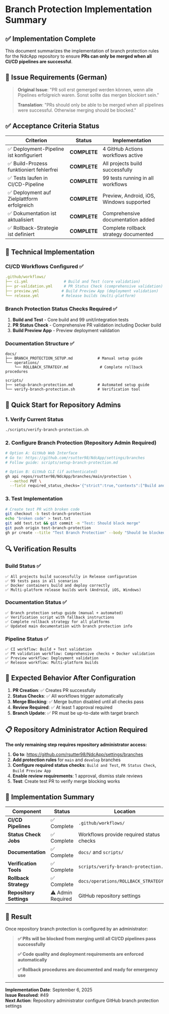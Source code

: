 # Branch Protection Implementation Summary

## ✅ Implementation Complete

This document summarizes the implementation of branch protection rules for the NdcApp repository to ensure **PRs can only be merged when all CI/CD pipelines are successful**.

## 🎯 Issue Requirements (German)

> **Original Issue**: "PR soll erst gemerged werden können, wenn alle Pipelines erfolgreich waren. Sonst sollte das mergen blockiert sein."
>
> **Translation**: "PRs should only be able to be merged when all pipelines were successful. Otherwise merging should be blocked."

## ✅ Acceptance Criteria Status

| Criterion | Status | Implementation |
|-----------|--------|----------------|
| ✅ Deployment-Pipeline ist konfiguriert | **COMPLETE** | 4 GitHub Actions workflows active |
| ✅ Build-Prozess funktioniert fehlerfrei | **COMPLETE** | All projects build successfully |
| ✅ Tests laufen in CI/CD-Pipeline | **COMPLETE** | 99 tests running in all workflows |
| ✅ Deployment auf Zielplattform erfolgreich | **COMPLETE** | Preview, Android, iOS, Windows supported |
| ✅ Dokumentation ist aktualisiert | **COMPLETE** | Comprehensive documentation added |
| ✅ Rollback-Strategie ist definiert | **COMPLETE** | Complete rollback strategy documented |

## 🔧 Technical Implementation

### CI/CD Workflows Configured ✅
```yaml
.github/workflows/
├── ci.yml                # Build and Test (core validation)
├── pr-validation.yml     # PR Status Check (comprehensive validation)
├── preview.yml          # Build Preview App (deployment validation)
└── release.yml          # Release builds (multi-platform)
```

### Branch Protection Status Checks Required ✅
1. **Build and Test** - Core build and 99 unit/integration tests
2. **PR Status Check** - Comprehensive PR validation including Docker build
3. **Build Preview App** - Preview deployment validation

### Documentation Structure ✅
```
docs/
├── BRANCH_PROTECTION_SETUP.md           # Manual setup guide
└── operations/
    └── ROLLBACK_STRATEGY.md              # Complete rollback procedures

scripts/
├── setup-branch-protection.md           # Automated setup guide
└── verify-branch-protection.sh          # Verification tool
```

## 🚀 Quick Start for Repository Admins

### 1. Verify Current Status
```bash
./scripts/verify-branch-protection.sh
```

### 2. Configure Branch Protection (Repository Admin Required)
```bash
# Option A: GitHub Web Interface
# Go to: https://github.com/rsutter98/NdcApp/settings/branches
# Follow guide: scripts/setup-branch-protection.md

# Option B: GitHub CLI (if authenticated)
gh api repos/rsutter98/NdcApp/branches/main/protection \
  --method PUT \
  --field required_status_checks='{"strict":true,"contexts":["Build and Test","PR Status Check","Build Preview App"]}'
```

### 3. Test Implementation
```bash
# Create test PR with broken code
git checkout -b test-branch-protection
echo "broken code" > test.txt
git add test.txt && git commit -m "Test: Should block merge"
git push origin test-branch-protection
gh pr create --title "Test Branch Protection" --body "Should be blocked until CI passes"
```

## 🔍 Verification Results

### Build Status ✅
```
✅ All projects build successfully in Release configuration
✅ 99 tests pass in all scenarios
✅ Docker containers build and deploy correctly
✅ Multi-platform release builds work (Android, iOS, Windows)
```

### Documentation Status ✅
```
✅ Branch protection setup guide (manual + automated)
✅ Verification script with fallback instructions
✅ Complete rollback strategy for all platforms
✅ Updated main documentation with branch protection info
```

### Pipeline Status ✅
```
✅ CI workflow: Build + Test validation
✅ PR validation workflow: Comprehensive checks + Docker validation  
✅ Preview workflow: Deployment validation
✅ Release workflow: Multi-platform builds
```

## 🎉 Expected Behavior After Configuration

1. **PR Creation**: ✅ Creates PR successfully
2. **Status Checks**: ✅ All workflows trigger automatically
3. **Merge Blocking**: ✅ Merge button disabled until all checks pass
4. **Review Required**: ✅ At least 1 approval required
5. **Branch Update**: ✅ PR must be up-to-date with target branch

## 📋 Repository Administrator Action Required

**The only remaining step requires repository administrator access:**

1. **Go to**: https://github.com/rsutter98/NdcApp/settings/branches
2. **Add protection rules** for `main` and `develop` branches
3. **Configure required status checks**: `Build and Test`, `PR Status Check`, `Build Preview App`
4. **Enable review requirements**: 1 approval, dismiss stale reviews
5. **Test**: Create test PR to verify merge blocking works

## 🔄 Implementation Summary

| Component | Status | Location |
|-----------|--------|----------|
| **CI/CD Pipelines** | ✅ Complete | `.github/workflows/` |
| **Status Check Jobs** | ✅ Complete | Workflows provide required status checks |
| **Documentation** | ✅ Complete | `docs/` and `scripts/` |
| **Verification Tools** | ✅ Complete | `scripts/verify-branch-protection.sh` |
| **Rollback Strategy** | ✅ Complete | `docs/operations/ROLLBACK_STRATEGY.md` |
| **Repository Settings** | ⚠️ Admin Required | GitHub repository settings |

## 🎯 Result

Once repository branch protection is configured by an administrator:

> **✅ PRs will be blocked from merging until all CI/CD pipelines pass successfully**
>
> **✅ Code quality and deployment requirements are enforced automatically**
>
> **✅ Rollback procedures are documented and ready for emergency use**

---

**Implementation Date**: September 6, 2025  
**Issue Resolved**: #49  
**Next Action**: Repository administrator configure GitHub branch protection settings